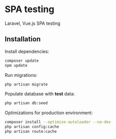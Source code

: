 # SPA testing

Laravel, Vue.js SPA testing

## Installation

Install dependencies:

```bash
composer update
npm update
```

Run migrations:

```bash
php artisan migrate
```

Populate database with **test** data:

```bash
php artisan db:seed
```

Optimizations for production environment:

```bash
composer install --optimize-autoloader --no-dev
php artisan config:cache
php artisan route:cache
```
